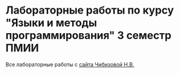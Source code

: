 # Лабораторные работы по курсу "Языки и методы программирования" 3 семестр ПМИИ

Все лабораторные работы с [сайта  Чибизовой Н.В.](http://natalia.appmat.ru/c&c++/index.php?sezione=compiti)

